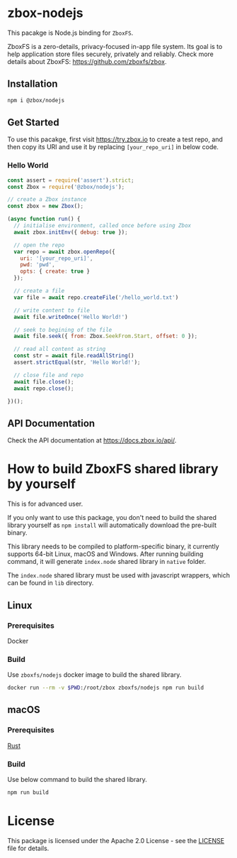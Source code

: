 # zbox-nodejs

This pacakge is Node.js binding for `ZboxFS`.

ZboxFS is a zero-details, privacy-focused in-app file system. Its goal is
to help application store files securely, privately and reliably. Check more
details about ZboxFS: https://github.com/zboxfs/zbox.

## Installation

```sh
npm i @zbox/nodejs
```

## Get Started

To use this pacakge, first visit https://try.zbox.io to create a test repo, and
then copy its URI and use it by replacing `[your_repo_uri]` in below code.

### Hello World

```js
const assert = require('assert').strict;
const Zbox = require('@zbox/nodejs');

// create a Zbox instance
const zbox = new Zbox();

(async function run() {
  // initialise environment, called once before using Zbox
  await zbox.initEnv({ debug: true });

  // open the repo
  var repo = await zbox.openRepo({
    uri: '[your_repo_uri]',
    pwd: 'pwd',
    opts: { create: true }
  });

  // create a file
  var file = await repo.createFile('/hello_world.txt')

  // write content to file
  await file.writeOnce('Hello World!')

  // seek to begining of the file
  await file.seek({ from: Zbox.SeekFrom.Start, offset: 0 });

  // read all content as string
  const str = await file.readAllString()
  assert.strictEqual(str, 'Hello World!');

  // close file and repo
  await file.close();
  await repo.close();

})();
```

## API Documentation

Check the API documentation at https://docs.zbox.io/api/.

# How to build ZboxFS shared library by yourself

This is for advanced user.

If you only want to use this package, you don't need to build the shared
library yourself as `npm install` will automatically download the pre-built
binary.

This library needs to be compiled to platform-specific binary, it currently
supports 64-bit Linux, macOS and Windows. After running building command, it
will generate `index.node` shared library in `native` folder.

The `index.node` shared library must be used with javascript wrappers, which
can be found in `lib` directory.

## Linux

### Prerequisites
Docker

### Build

Use `zboxfs/nodejs` docker image to build the shared library.

```sh
docker run --rm -v $PWD:/root/zbox zboxfs/nodejs npm run build
```

## macOS

### Prerequisites

[Rust](https://www.rust-lang.org/)

### Build

Use below command to build the shared library.

```sh
npm run build
```

# License

This package is licensed under the Apache 2.0 License - see the [LICENSE](LICENSE)
file for details.
